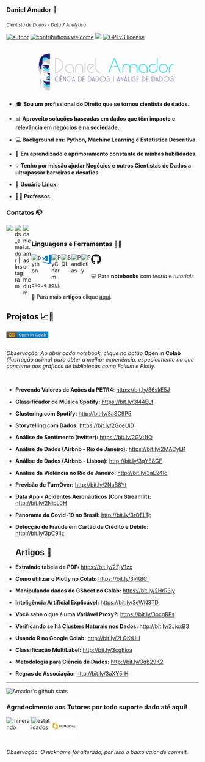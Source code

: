 ### Daniel Amador 👋

<sub>*Cientista de Dados - Data 7 Analytica*</sub>

[![author](https://img.shields.io/badge/author-daniel-cyan.svg)](https://www.linkedin.com/in/daniel-sousa-amador) [![contributions welcome](https://img.shields.io/badge/contributions-welcome-darkblue.svg?style=flat)](https://github.com/amadords) [![](https://img.shields.io/badge/python-3.6+-cyan.svg)](https://www.python.org/downloads/release/python-365/) [![GPLv3 license](https://img.shields.io/badge/License-GPLv3-white.svg)](http://perso.crans.org/besson/LICENSE.html)

<p align="center">
  <img src="https://github.com/amadords/Portfolio/blob/master/github.png" >
</p>


- 🎓 **Sou um profissional do Direito que se tornou cientista de dados.**

- 📊 **Aproveito soluções baseadas em dados que têm impacto e relevância em negócios e na sociedade.**

- 💻 **Background em: Python, Machine Learning e Estatistica Descritiva.**

- 🧠 **Em aprendizado e aprimoramento constante de minhas habilidades.**

- 💡 **Tenho por missão ajudar Negócios e outros Cientistas de Dados a ultrapassar barreiras e desafios.**

- 🐧 **Usuário Linux.**

- 👨‍🏫 **Professor.**


### Contatos 📭

[<img align="left"  width="22px" src="https://cdn.jsdelivr.net/npm/simple-icons@3.4.0/icons/linkedin.svg" />](https://www.linkedin.com/in/daniel-sousa-amador)

[<img align="left" alt="ds_amador | Instagram" width="22px" src="https://cdn.jsdelivr.net/npm/simple-icons@v3/icons/instagram.svg" />](https://www.instagram.com/amadords_/)

[<img align="left" alt="daniel.s.amador | medium" width="22px" src="https://cdn.jsdelivr.net/npm/simple-icons@3.4.0/icons/medium.svg" />](https://daniel-s-amador.medium.com/)


<br />


### Linguagens e Ferramentas 🔨🔧

<img align="left" alt="python" width="26px" src="https://cdn3.iconfinder.com/data/icons/logos-and-brands-adobe/512/267_Python-512.png" />

<img align="left" alt="visual studio code" width="26px" src="https://raw.githubusercontent.com/github/explore/80688e429a7d4ef2fca1e82350fe8e3517d3494d/topics/visual-studio-code/visual-studio-code.png" />

<img align="left" alt="PyCharm" width="26px" src="https://dashboard.snapcraft.io/site_media/appmedia/2017/11/PyCharmCore256.png" />

<img align="left" alt="SQL" width="26px" src="https://upload.wikimedia.org/wikipedia/commons/2/29/Postgresql_elephant.svg" />

<img align="left" alt="Pandas" width="26px" src="https://upload.wikimedia.org/wikipedia/commons/2/22/Pandas_mark.svg" />

<img align="left" alt="Plotly" width="26px" src="https://images.plot.ly/logo/new-branding/plotly-logomark.png" />

<img align="left" alt="GitHub" width="26px" src="https://raw.githubusercontent.com/github/explore/78df643247d429f6cc873026c0622819ad797942/topics/github/github.png" />


<br />
<br />

:computer: Para **notebooks** com *teoria* e *tutoriais* clique [aqui](https://github.com/amadords/Portfolio/blob/master/Te%C3%B3ricos.md).

:page_facing_up: Para mais **artigos** clique [aqui](https://github.com/amadords/amadords/blob/main/Outros-Artigos.md).

## Projetos 📈🤖
<img align="left" alt="colab" width="110px" src="https://raw.githubusercontent.com/amadords/others/master/open%20in%20colab.png" />

<br />
<br />

*Observação: Ao abrir cada notebook, clique no botão* **Open in Colab** *(ilustração acima) para obter a melhor experiência, especialmente no que concerne aos gráficos de bibliotecas como Folium e Plotly.*

<br />

* **Prevendo Valores de Ações da PETR4**: https://bit.ly/36skE5J
  
* **Classificador de Música Spotify:** https://bit.ly/3l44ELf
  
* **Clustering com Spotify:** http://bit.ly/3aSC9P5
    
* **Storytelling com Dados:** https://bit.ly/2GoeUiD
          
* **Análise de Sentimento (twitter):** https://bit.ly/2GVt1fQ

* **Análise de Dados (Airbnb - Rio de Janeiro):** https://bit.ly/2MACyLK

* **Análise de Dados (Airbnb - Lisboa):** http://bit.ly/3qYE8GF
  
* **Análise da Violência no Rio de Janeiro:** http://bit.ly/3aE24Id
  
* **Previsão de TurnOver:** http://bit.ly/2NaB8Yt
  
* **Data App - Acidentes Aeronáuticos (Com Streamlit):** http://bit.ly/2NipL0H
  
* **Panorama da Covid-19 no Brasil:** http://bit.ly/3rOELTg

* **Detecção de Fraude em Cartão de Crédito e Débito:** http://bit.ly/3pC9IIz

  
  ## Artigos 📝
  
* **Extraindo tabela de PDF:** https://bit.ly/2ZjV1zx

* **Como utilizar o Plotly no Colab:** https://bit.ly/3j4t8CI

* **Manipulando dados do GSheet no Colab:** https://bit.ly/2HrR3iy

* **Inteligência Artificial Explicável:** https://bit.ly/3eWN3TD

* **Você sabe o que é uma Variável Proxy?:** https://bit.ly/3ocgRPs

* **Verificando se há Clusters Naturais nos Dados:** http://bit.ly/2JioxB3

* **Usando R no Google Colab:** http://bit.ly/2LQKtUH

* **Classificação MultiLabel:** http://bit.ly/3cgEioa

* **Metodologia para Ciência de Dados:** http://bit.ly/3qb29K2

* **Regras de Associação:** http://bit.ly/3aXY5rH

 ---

 
 ![Amador's github stats](https://github-readme-stats.vercel.app/api?username=amadords&show_icons=true&theme=tokyonight)
 
 
 ### Agradecimento aos Tutores por todo suporte dado até aqui!
  
 
 [<img align="left" alt="minerando" width="65px" src="https://minerandodados.com.br/wp-content/uploads/2019/06/Rob%C3%B4-Minerador_metade-final-1.png" />](https://minerandodados.com.br/)

 
 [<img align="left" alt="estatidados" width="50px" src="https://yt3.ggpht.com/a/AATXAJxGYHT7lMdH3kZ5JpNmeCg9-pjjBdthFvwja7s1Fg=s900-c-k-c0xffffffff-no-rj-mo" />](http://estatidados.com.br/)

 
 [<img align="left" alt="sigmoidal" width="70px" src="https://raw.githubusercontent.com/amadords/others/master/sigmoidal.png" />](https://sigmoidal.ai/)
 
 
 

<br />
<br />
<br />
<br />



 *Observação: O nickname foi alterado, por isso o baixo valor de commit.*

 



